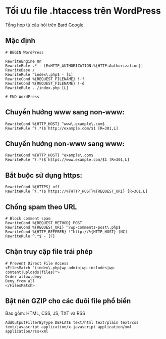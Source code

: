 # Tối ưu file .htaccess trên WordPress

Tổng hợp từ câu hỏi trên Bard Google.

## Mặc định

```
# BEGIN WordPress

RewriteEngine On
RewriteRule .* - [E=HTTP_AUTHORIZATION:%{HTTP:Authorization}]
RewriteBase /
RewriteRule ^index\.php$ - [L]
RewriteCond %{REQUEST_FILENAME} !-f
RewriteCond %{REQUEST_FILENAME} !-d
RewriteRule . /index.php [L]

# END WordPress
```

## Chuyển hướng www sang non-www:

```
RewriteCond %{HTTP_HOST} ^www\.example\.com$
RewriteRule ^(.*)$ http://example.com/$1 [R=301,L]
```


## Chuyển hướng non-www sang www:

```
RewriteCond %{HTTP_HOST} ^example\.com$
RewriteRule ^(.*)$ https://www.example.com/$1 [R=301,L]
```

## Bắt buộc sử dụng https:

```
RewriteCond %{HTTPS} off
RewriteRule ^(.*)$ https://%{HTTP_HOST}%{REQUEST_URI} [R=301,L]
```

## Chống spam theo URL

```
# Block comment spam
RewriteCond %{REQUEST_METHOD} POST
RewriteCond %{REQUEST_URI} ^/wp-comments-post\.php$
RewriteCond %{HTTP_REFERER} !^http://%{HTTP_HOST} [NC]
RewriteRule ^.*$ - [F]
```

## Chặn truy cập file trái phép

```
# Prevent Direct File Access
<FilesMatch "(index\.php|wp-admin|wp-includes|wp-content|uploads|files)">
Order allow,deny
Deny from all
</FilesMatch>
```

## Bật nén GZIP cho các đuôi file phổ biến

Bao gồm: HTML, CSS, JS, TXT và RSS

```
AddOutputFilterByType DEFLATE text/html text/plain text/css text/javascript application/x-javascript application/xml application/rss+xml
```
